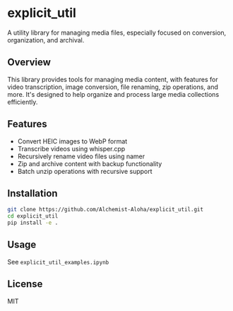 # explicit_util

A utility library for managing media files, especially focused on conversion, organization, and archival.

## Overview

This library provides tools for managing media content, with features for video transcription, image conversion, file renaming, zip operations, and more. It's designed to help organize and process large media collections efficiently.

## Features

- Convert HEIC images to WebP format
- Transcribe videos using whisper.cpp
- Recursively rename video files using namer
- Zip and archive content with backup functionality
- Batch unzip operations with recursive support

## Installation

```bash
git clone https://github.com/Alchemist-Aloha/explicit_util.git
cd explicit_util
pip install -e .
```

## Usage

See `explicit_util_examples.ipynb`

## License

MIT